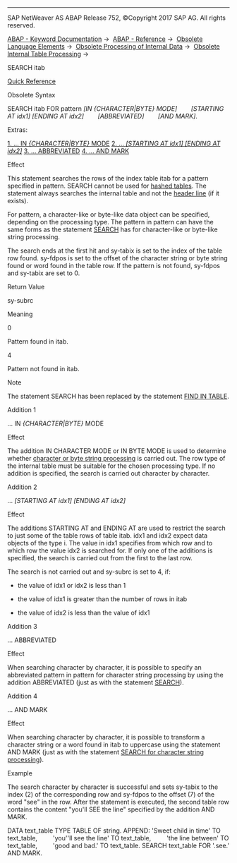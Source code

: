   

* * *

SAP NetWeaver AS ABAP Release 752, ©Copyright 2017 SAP AG. All rights reserved.

[ABAP - Keyword Documentation](https://help.sap.com/doc/abapdocu_752_index_htm/7.52/en-US/abenabap.htm) →  [ABAP - Reference](https://help.sap.com/doc/abapdocu_752_index_htm/7.52/en-US/abenabap_reference.htm) →  [Obsolete Language Elements](https://help.sap.com/doc/abapdocu_752_index_htm/7.52/en-US/abenabap_obsolete.htm) →  [Obsolete Processing of Internal Data](https://help.sap.com/doc/abapdocu_752_index_htm/7.52/en-US/abendata_internal_obsolete.htm) →  [Obsolete Internal Table Processing](https://help.sap.com/doc/abapdocu_752_index_htm/7.52/en-US/abenitab_obsolete.htm) → 

SEARCH itab

[Quick Reference](https://help.sap.com/doc/abapdocu_752_index_htm/7.52/en-US/abapsearch_shortref.htm)

Obsolete Syntax

SEARCH itab FOR pattern *\[*IN *{*CHARACTER*|*BYTE*}* MODE*\]*
       *\[*STARTING AT idx1*\]* *\[*ENDING AT idx2*\]*
       *\[*ABBREVIATED*\]*
       *\[*AND MARK*\]*.

Extras:

[1\. ... IN *{*CHARACTER*|*BYTE*}* MODE](#!ABAP_ADDITION_1@1@)
[2\. ... *\[*STARTING AT idx1*\]* *\[*ENDING AT idx2*\]*](#!ABAP_ADDITION_2@2@)
[3\. ... ABBREVIATED](#!ABAP_ADDITION_3@3@)
[4\. ... AND MARK](#!ABAP_ADDITION_4@4@)

Effect

This statement searches the rows of the index table itab for a pattern specified in pattern. SEARCH cannot be used for [hashed tables](https://help.sap.com/doc/abapdocu_752_index_htm/7.52/en-US/abenhashed_table_glosry.htm "Glossary Entry"). The statement always searches the internal table and not the [header line](https://help.sap.com/doc/abapdocu_752_index_htm/7.52/en-US/abenheader_line_glosry.htm "Glossary Entry") (if it exists).

For pattern, a character-like or byte-like data object can be specified, depending on the processing type. The pattern in pattern can have the same forms as the statement [SEARCH](https://help.sap.com/doc/abapdocu_752_index_htm/7.52/en-US/abapsearch-.htm) has for character-like or byte-like string processing.

The search ends at the first hit and sy-tabix is set to the index of the table row found. sy-fdpos is set to the offset of the character string or byte string found or word found in the table row. If the pattern is not found, sy-fdpos and sy-tabix are set to 0.

Return Value

sy-subrc

Meaning

0

Pattern found in itab.

4

Pattern not found in itab.

Note

The statement SEARCH has been replaced by the statement [FIND IN TABLE](https://help.sap.com/doc/abapdocu_752_index_htm/7.52/en-US/abapfind_itab.htm).

Addition 1

... IN *{*CHARACTER*|*BYTE*}* MODE

Effect

The addition IN CHARACTER MODE or IN BYTE MODE is used to determine whether [character or byte string processing](https://help.sap.com/doc/abapdocu_752_index_htm/7.52/en-US/abenstring_processing_statements.htm) is carried out. The row type of the internal table must be suitable for the chosen processing type. If no addition is specified, the search is carried out character by character.

Addition 2

... *\[*STARTING AT idx1*\]* *\[*ENDING AT idx2*\]*

Effect

The additions STARTING AT and ENDING AT are used to restrict the search to just some of the table rows of table itab. idx1 and idx2 expect data objects of the type i. The value in idx1 specifies from which row and to which row the value idx2 is searched for. If only one of the additions is specified, the search is carried out from the first to the last row.

The search is not carried out and sy-subrc is set to 4, if:

-   the value of idx1 or idx2 is less than 1
    
-   the value of idx1 is greater than the number of rows in itab
    
-   the value of idx2 is less than the value of idx1
    

Addition 3

... ABBREVIATED

Effect

When searching character by character, it is possible to specify an abbreviated pattern in pattern for character string processing by using the addition ABBREVIATED (just as with the statement [SEARCH](https://help.sap.com/doc/abapdocu_752_index_htm/7.52/en-US/abapsearch-.htm)).

Addition 4

... AND MARK

Effect

When searching character by character, it is possible to transform a character string or a word found in itab to uppercase using the statement AND MARK (just as with the statement [SEARCH for character string processing](https://help.sap.com/doc/abapdocu_752_index_htm/7.52/en-US/abapsearch-.htm)).

Example

The search character by character is successful and sets sy-tabix to the index (2) of the corresponding row and sy-fdpos to the offset (7) of the word "see" in the row. After the statement is executed, the second table row contains the content "you'll SEE the line" specified by the addition AND MARK.

DATA text\_table TYPE TABLE OF string.
APPEND: 'Sweet child in time' TO text\_table,
        'you''ll see the line' TO text\_table,
        'the line between' TO text\_table,
        'good and bad.' TO text\_table.
SEARCH text\_table FOR '.see.' AND MARK.